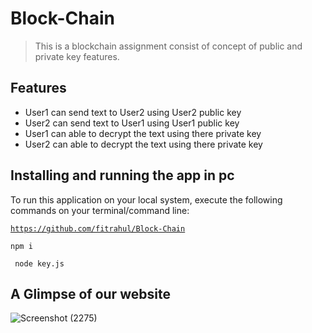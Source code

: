 # Block-Chain

> This is a blockchain assignment consist of concept of public and private key features.

## Features

- User1 can send text to User2 using User2 public key
- User2 can send text to User1 using User1 public key
- User1 can able to decrypt the text using there private key
- User2 can able to decrypt the text using there private key

## Installing and running the app in pc

<!-- <hr> -->
To run this application on your local system, execute the following commands on your terminal/command line:

<code>https://github.com/fitrahul/Block-Chain</code>

 <code>npm i</code>
 
 <code> node key.js</code>
 
 ## A Glimpse of our website
 
 ![Screenshot (2275)](https://user-images.githubusercontent.com/87421972/193987166-ac48c667-ee40-41f6-a364-41bf6bf2a53a.png)
